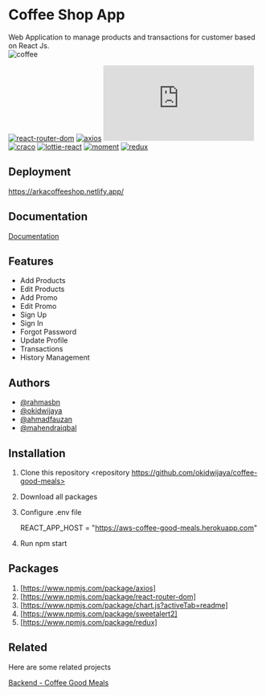 # Coffee Shop App

Web Application to manage products and transactions for customer based on React Js.
<br />
![coffee](https://drive.google.com/file/d/10kTxAo6zr33NX9Xhh8Bb3GN4vp57Zr-M/view?usp=sharing)
<br />

[![react-router-dom](https://img.shields.io/npm/v/react-router-dom?label=react-router-dom)](https://www.npmjs.com/package/react-router-dom)
[![axios](https://img.shields.io/npm/v/axios?label=axios)](https://www.npmjs.com/package/axios)
[![chart.js](https://img.shields.io/npm/v/chart.js?label=chart.js)](https://www.npmjs.com/package/chart.js)
[![craco](https://img.shields.io/npm/v/craco?label=craco)](https://www.npmjs.com/package/craco)
[![lottie-react](https://img.shields.io/npm/v/lottie-react?label=lottie-react)](https://www.npmjs.com/package/lottie-react)
[![moment](https://img.shields.io/npm/v/moment?label=moment)](https://www.npmjs.com/package/moment)
[![redux](https://img.shields.io/npm/v/redux?label=redux)](https://www.npmjs.com/package/redux)

## Deployment

https://arkacoffeeshop.netlify.app/


## Documentation

[Documentation](https://arkacoffeeshop.netlify.app/)


## Features

- Add Products
- Edit Products
- Add Promo
- Edit Promo
- Sign Up
- Sign In
- Forgot Password
- Update Profile
- Transactions
- History Management


## Authors

- [@rahmasbn](https://github.com/rahmasbn)
- [@okidwijaya](https://github.com/okidwijaya)
- [@ahmadfauzan](https://github.com/special-snowflake)
- [@mahendraiqbal](https://github.com/mahendraiqbal)


## Installation

1. Clone this repository <repository https://github.com/okidwijaya/coffee-good-meals>

2. Download all packages

3. Configure .env file 

    REACT_APP_HOST = "https://aws-coffee-good-meals.herokuapp.com"

4. Run npm start 
    
## Packages

1. [https://www.npmjs.com/package/axios]
2. [https://www.npmjs.com/package/react-router-dom]
3. [https://www.npmjs.com/package/chart.js?activeTab=readme]
4. [https://www.npmjs.com/package/sweetalert2]
5. [https://www.npmjs.com/package/redux]
## Related

Here are some related projects

[Backend - Coffee Good Meals](https://github.com/rahmasbn/Coffee-Good-Meals)
